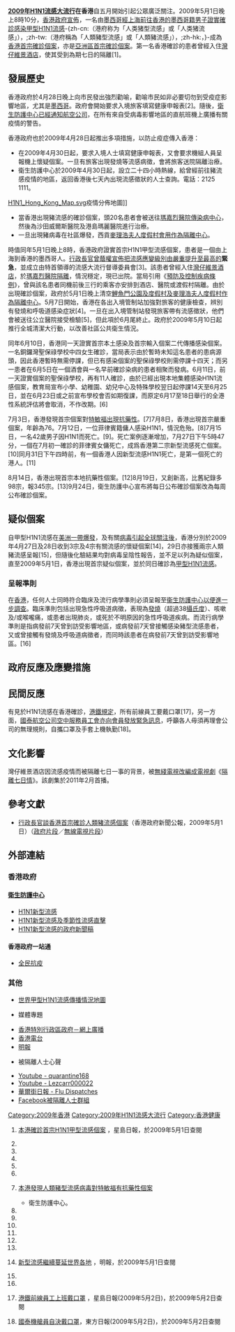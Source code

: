 **[2009年H1N1流感大流行](../Page/2009年H1N1流感大流行.md "wikilink")**在**香港**自五月開始引起公眾廣泛關注。2009年5月1日晚上8時10分，[香港政府宣佈](https://zh.wikipedia.org/wiki/香港政府 "wikilink")，一名由[墨西哥經](../Page/墨西哥.md "wikilink")[上海前往](https://zh.wikipedia.org/wiki/上海 "wikilink")[香港的](../Page/香港.md "wikilink")[墨西哥籍男子證實確診感染](../Page/墨西哥.md "wikilink")[甲型H1N1流感](https://zh.wikipedia.org/wiki/甲型H1N1流感 "wikilink")-{zh-cn:（港府称为「人类猪型流感」或「人类猪流感」），;zh-tw:（港府稱為「人類豬型流感」或「人類豬流感」），;zh-hk:，}-成為[香港首宗確診個案](../Page/香港.md "wikilink")，亦是[亞洲區首宗確診個案](https://zh.wikipedia.org/wiki/亞洲 "wikilink")。第一名香港確診的患者曾經入住[灣仔維景酒店](https://zh.wikipedia.org/wiki/香港灣仔維景酒店 "wikilink")，使其受到為期七日的隔離\[1\]。

## 發展歷史

香港政府於4月28日晚上向市民發出強烈勸喻，勸喻市民如非必要切勿到受疫症影響地區，尤其是[墨西哥](../Page/墨西哥.md "wikilink")。政府會開始要求入境旅客填寫健康申報表\[2\]。隨後，[衛生防護中心已經通知航空公司](https://zh.wikipedia.org/wiki/衛生防護中心 "wikilink")，在所有來自受病毒影響地區的直航班機上廣播有關疫情的警告。

香港政府也於2009年4月28日起推出多項措施，以防止疫症傳入香港：

  - 在2009年4月30日起，要求入境人士填寫健康申報表，又會要求機組人員呈報機上懷疑個案。一旦有旅客出現發燒等流感病徵，會將旅客送院隔離治療。
  - 衛生防護中心於2009年4月30日起，設立二十四小時熱線，給曾經前往豬流感疫情的地區，返回香港後七天內出現流感徵狀的人士查詢。電話：2125
    1111。

[H1N1_Hong_Kong_Map.svg](https://zh.wikipedia.org/wiki/File:H1N1_Hong_Kong_Map.svg "fig:H1N1_Hong_Kong_Map.svg")疫情分佈地圖\]\]

  - 當香港出現豬流感的確診個案，頭20名患者會被送往[瑪嘉烈醫院傳染病中心](https://zh.wikipedia.org/wiki/瑪嘉烈醫院傳染病中心 "wikilink")，然後為沙田威爾斯醫院及港島瑪麗醫院進行治療。
  - 一旦出現豬病毒在社區爆發，西貢[麥理浩夫人度假村會用作為隔離中心](https://zh.wikipedia.org/wiki/麥理浩夫人度假村 "wikilink")。

時值同年5月1日晚上8時，香港政府證實首宗H1N1甲型流感個案，患者是一個由上海到香港的墨西哥人。[行政長官](https://zh.wikipedia.org/wiki/行政長官 "wikilink")[曾蔭權宣佈把流感應變級別由嚴重提升至最高的](../Page/曾蔭權.md "wikilink")**緊急**，並成立由特首領導的流感大流行督導委員會\[3\]。該患者曾經入住[灣仔維景酒店](https://zh.wikipedia.org/wiki/香港灣仔維景酒店 "wikilink")，於[瑪嘉烈醫院隔離](../Page/瑪嘉烈醫院.md "wikilink")，情況穩定，現已出院。當局引用《[預防及控制疾病條例](https://zh.wikipedia.org/wiki/預防及控制疾病條例 "wikilink")》，曾與該名患者同機前後三行的乘客亦安排到酒店、醫院或渡假村隔離。由於出現確診個案，政府於5月1日晚上清空[鯉魚門公園及度假村及](../Page/鯉魚門公園及度假村.md "wikilink")[麥理浩夫人度假村作為隔離中心](https://zh.wikipedia.org/wiki/麥理浩夫人度假村 "wikilink")。5月7日開始，香港在各出入境管制站加強對旅客的健康檢查，辨別有發燒和呼吸道感染症狀\[4\]。一旦在出入境管制站發現旅客帶有流感徵狀，他們會被送往公立醫院接受檢驗\[5\]，但此項於6月尾終止。政府於2009年5月10日起推行全城清潔大行動，以改善社區公共衛生情況。

同年6月10日，香港同一天證實首宗本土感染及首宗輸入個案二代傳播感染個案。一名銅鑼灣聖保祿學校中四女生確診，當局表示由於暫時未知這名患者的患病源頭，因此香港暫時無需停課，但已有感染個案的聖保祿學校則需停課十四天；而另一患者在6月5日在一個酒會與一名早前確診染病的患者相聚而發病。6月11日，前一天證實個案的聖保祿學校，再有11人確診，由於已經出現本地集體感染H1N1流感個案，教育局宣布小學、幼稚園、幼兒中心及特殊學校翌日起停課14天至6月25日，並在6月23日或之前宣布學校會否如期復課，而原定6月17至18日舉行的全港性系統評估將會取消，不作改期。\[6\]

7月3日，香港發現首宗個案對[特敏福出現抗藥性](https://zh.wikipedia.org/wiki/特敏福 "wikilink")。\[7\]7月8日，香港出現首宗嚴重個案，年齡為76。7月12日，一位菲律賓籍傭人感染H1N1，情況危殆。\[8\]7月15日，一名42歲男子因H1N1而死亡。\[9\]。死亡案例逐漸增加，7月27日下午5時47分，一個在7月初一確診的菲律賓女傭死亡，成爲香港第二宗新型流感死亡個案。\[10\]同月31日下午四時前，有一個香港人因新型流感H1N1死亡，是第一個死亡的港人。\[11\]

8月14日，香港出現首宗本地抗藥性個案。\[12\]8月19日，又創新高，比舊紀錄多98宗，報345宗。\[13\]9月24日，衛生防護中心宣布將每日公布確診個案改為每周公布確診個案。

## 疑似個案

自甲型H1N1流感在[美洲一帶爆發](../Page/美洲.md "wikilink")，及有關[病毒引起全球關注後](../Page/病毒.md "wikilink")，香港分別於2009年4月27日及28日收到3宗及4宗有關流感的懷疑個案\[14\]，29日亦接獲兩宗人類豬流感呈報\[15\]，但隨後化驗結果均對病毒呈陰性報告，並不足以列為疑似個案，直至2009年5月1日，香港出現首宗疑似個案，並於同日確診為[甲型H1N1流感](https://zh.wikipedia.org/wiki/甲型H1N1流感 "wikilink")。

### 呈報準則

在[香港](../Page/香港.md "wikilink")，任何人士同時符合臨床及流行病學準則必須呈報至[衞生防護中心以便進一步調查](../Page/衞生防護中心.md "wikilink")。臨床準則包括出現急性呼吸道病徵，表現為[發燒](https://zh.wikipedia.org/wiki/發燒 "wikilink")（超過38[攝氏度](https://zh.wikipedia.org/wiki/攝氏度 "wikilink")）、咳嗽及/或喉嚨痛，或患者出現肺炎，或死於不明原因的急性呼吸道疾病。而流行病學準則是指病發前7天曾到訪受影響地區，或病發前7天曾接觸感染豬型流感患者，又或曾接觸有發燒及呼吸道病徵者，而同時該患者在病發前7天曾到訪受影響地區。\[16\]

## 政府反應及應變措施

## 民間反應

有見於H1N1流感在香港確診，[港鐵規定](../Page/港鐵.md "wikilink")，所有前線員工要戴口罩\[17\]，另一方面，[國泰航空公司空中服務員工會亦向會員發放緊急訊息](https://zh.wikipedia.org/wiki/國泰航空公司 "wikilink")，呼籲各人毋須再理會公司的無理規則，自攜口罩及手套上機執勤\[18\]。

## 文化影響

灣仔維景酒店因流感疫情而被隔離七日一事的背景，被[無綫電視改編成電視劇](https://zh.wikipedia.org/wiki/無綫電視 "wikilink")《[隔離七日情](../Page/隔離七日情.md "wikilink")》。該劇集於2011年2月首播。

## 參考文獻

  - [行政長官談香港首宗確診人類豬流感個案](http://www.info.gov.hk/gia/general/200905/01/P200905010235.htm)（香港政府新聞公報，2009年5月1日）（[政府片段](http://webcast2.info.gov.hk/2009/ce/ce0105.wvx)／[無線電視片段](http://www.youtube.com/watch?v=3qfo0FY84fk)）

## 外部連結

### 香港政府

#### [衛生防護中心](https://zh.wikipedia.org/wiki/衛生防護中心 "wikilink")

  - [H1N1新型流感](http://www.chp.gov.hk/view_content.asp?lang=tc&info_id=16615)
  - [H1N1新型流感及季節性流感直擊](http://www.chp.gov.hk/guideline1_year.asp?lang=tc&id=518&pid=134&ppid=29)
  - [H1N1新型流感的政府新聞稿](http://www.chp.gov.hk/view_content.asp?lang=tc&info_id=16621)

#### 香港政府一站通

  - [全民抗疫](https://web.archive.org/web/20090509212728/http://www.gov.hk/tc/theme/fightpandemic/index.htm)

### 其他

  - [世界甲型H1N1流感傳播情況地圖](https://web.archive.org/web/20090501230351/http://hosted.ap.org/dynamic/files/specials/interactives/_international/swine_flu/index.html?SITE=YAHOO&SECTION=HOME)

<!-- end list -->

  - 媒體專題

<!-- end list -->

  - [香港特別行政區政府－網上廣播](http://webcast.info.gov.hk/)
  - [香港電台](http://www.rthk.org.hk/rthk/news/topic/topic_134.htm)
  - [明報](https://web.archive.org/web/20090430093759/http://specials.mingpao.com/cfm/Main.cfm?SpecialsID=190)

<!-- end list -->

  - 被隔離人士心聲

<!-- end list -->

  - [Youtube - quarantine168](http://www.youtube.com/user/quarantine168)
  - [Youtube - Lezcarr000022](http://www.youtube.com/user/Lezcarr000022)
  - [華爾街日報 - Flu
    Dispatches](http://blogs.wsj.com/chinajournal/tag/flu-dispatches/)
  - [Facebook被隔離人士群組](http://www.facebook.com/group.php?gid=76094747449)

[Category:2009年香港](https://zh.wikipedia.org/wiki/Category:2009年香港 "wikilink")
[Category:2009年H1N1流感大流行](https://zh.wikipedia.org/wiki/Category:2009年H1N1流感大流行 "wikilink")
[Category:香港健康](https://zh.wikipedia.org/wiki/Category:香港健康 "wikilink")

1.  [本港確診首宗H1N1甲型流感個案](http://hk.news.yahoo.com/article/090501/3/byw8.html)
    ，星島日報，於2009年5月1日查閱

2.

3.

4.

5.

6.

7.  [本港發現人類豬型流感病毒對特敏福有抗藥性個案](http://www.chp.gov.hk/view_content.asp?lang=tc&info_id=17725)
    - 衛生防護中心。

8.

9.

10.

11.

12.

13.

14. [新型流感繼續蔓延世界各地](http://hk.news.yahoo.com/article/090428/4/bwyd.html)
    ，明報，於2009年5月1日查閱

15.

16.
17. [港鐵前線員工上班戴口罩](http://hk.news.yahoo.com/article/090502/3/bz8c.html)
    ，星島日報(2009年5月2日)，於2009年5月2日查閱

18. [國泰機艙員自決戴口罩](http://orientaldaily.on.cc/cnt/news/20090502/00176_007.html)，東方日報(2009年5月2日)，於2009年5月2日查閱